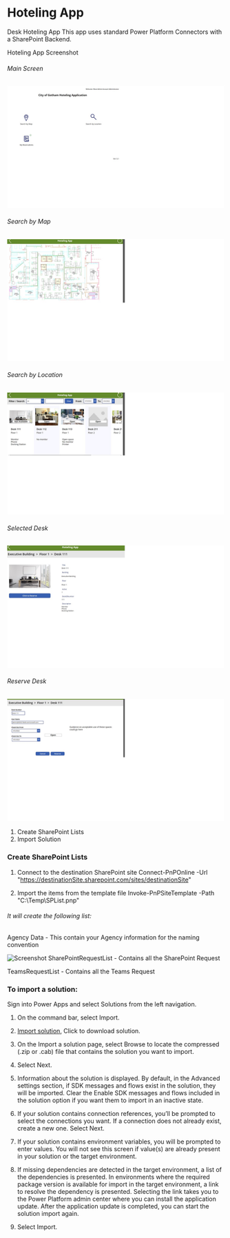 # Hoteling App
Desk Hoteling App
This app uses standard Power Platform Connectors with a SharePoint Backend. 

Hoteling App Screenshot

###### Main Screen
![Screenshot](https://github.com/MSPFE2019/HotelApp/blob/main/MainScreen.jpg)

###### Search by Map
![Screenshot](https://github.com/MSPFE2019/HotelApp/blob/main/SearchbyMap.jpg)

###### Search by Location
![Screenshot](https://github.com/MSPFE2019/HotelApp/blob/main/SearchbyLocation.jpg)

###### Selected Desk
![Screenshot](https://github.com/MSPFE2019/HotelApp/blob/main/Select_SearchbyMap.jpg)

###### Reserve Desk
![Screenshot](https://github.com/MSPFE2019/HotelApp/blob/main/DeskSelection.jpg)


1. Create SharePoint Lists
2. Import Solution 

### Create SharePoint Lists

1. Connect to the destination SharePoint site 
Connect-PnPOnline -Url "https://destinationSite.sharepoint.com/sites/destinationSite" 

2. Import the items from the template file
Invoke-PnPSiteTemplate -Path "C:\Temp\SPList.pnp"

###### It will create the following list:
Agency Data - This contain your Agency information for the naming convention 

![Screenshot](https://github.com/MSPFE2019/Office365ProvisioningApp/blob/main/AgencyData.jpg)
SharePointRequestList - Contains all the SharePoint Request

TeamsRequestList - Contains all the Teams Request


### To import a solution:
Sign into Power Apps and select Solutions from the left navigation.

1. On the command bar, select Import.

2. [Import solution](https://github.com/MSPFE2019/HotelApp/blob/main/HotelApp_1_0_0_3.zip), Click to download solution.

3. On the Import a solution page, select Browse to locate the compressed (.zip or .cab) file that contains the solution you want to import.

4. Select Next.

5. Information about the solution is displayed. By default, in the Advanced settings section, if SDK messages and flows exist in the solution, they will be imported. Clear the Enable SDK messages and flows included in the solution option if you want them to import in an inactive state.

6. If your solution contains connection references, you’ll be prompted to select the connections you want. If a connection does not already exist, create a new one. Select Next.

7. If your solution contains environment variables, you will be prompted to enter values. You will not see this screen if value(s) are already present in your solution or the target environment.

8. If missing dependencies are detected in the target environment, a list of the dependencies is presented. In environments where the required package version is available for import in the target environment, a link to resolve the dependency is presented. Selecting the link takes you to the Power Platform admin center where you can install the application update. After the application update is completed, you can start the solution import again.

9. Select Import.



